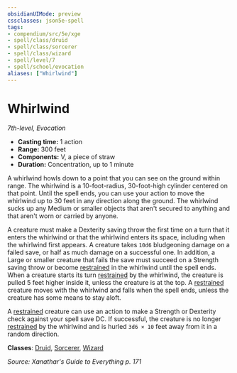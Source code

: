 ```yaml
---
obsidianUIMode: preview
cssclasses: json5e-spell
tags:
- compendium/src/5e/xge
- spell/class/druid
- spell/class/sorcerer
- spell/class/wizard
- spell/level/7
- spell/school/evocation
aliases: ["Whirlwind"]
---
```

# Whirlwind
*7th-level, Evocation*  

- **Casting time:** 1 action
- **Range:** 300 feet
- **Components:** V, a piece of straw
- **Duration:** Concentration, up to 1 minute

A whirlwind howls down to a point that you can see on the ground within range. The whirlwind is a 10-foot-radius, 30-foot-high cylinder centered on that point. Until the spell ends, you can use your action to move the whirlwind up to 30 feet in any direction along the ground. The whirlwind sucks up any Medium or smaller objects that aren't secured to anything and that aren't worn or carried by anyone.

A creature must make a Dexterity saving throw the first time on a turn that it enters the whirlwind or that the whirlwind enters its space, including when the whirlwind first appears. A creature takes `10d6` bludgeoning damage on a failed save, or half as much damage on a successful one. In addition, a Large or smaller creature that fails the save must succeed on a Strength saving throw or become [restrained](2.%20GM%20Tools/Misc%20DND%20Handbook/compendium/rules/conditions.md#restrained) in the whirlwind until the spell ends. When a creature starts its turn [restrained](2.%20GM%20Tools/Misc%20DND%20Handbook/compendium/rules/conditions.md#restrained) by the whirlwind, the creature is pulled 5 feet higher inside it, unless the creature is at the top. A [restrained](2.%20GM%20Tools/Misc%20DND%20Handbook/compendium/rules/conditions.md#restrained) creature moves with the whirlwind and falls when the spell ends, unless the creature has some means to stay aloft.

A [restrained](2.%20GM%20Tools/Misc%20DND%20Handbook/compendium/rules/conditions.md#restrained) creature can use an action to make a Strength or Dexterity check against your spell save DC. If successful, the creature is no longer [restrained](2.%20GM%20Tools/Misc%20DND%20Handbook/compendium/rules/conditions.md#restrained) by the whirlwind and is hurled `3d6 × 10` feet away from it in a random direction.

**Classes**: [Druid](/compendium/classes/druid.md), [Sorcerer](/compendium/classes/sorcerer.md), [Wizard](/compendium/classes/wizard.md)

*Source: Xanathar's Guide to Everything p. 171*